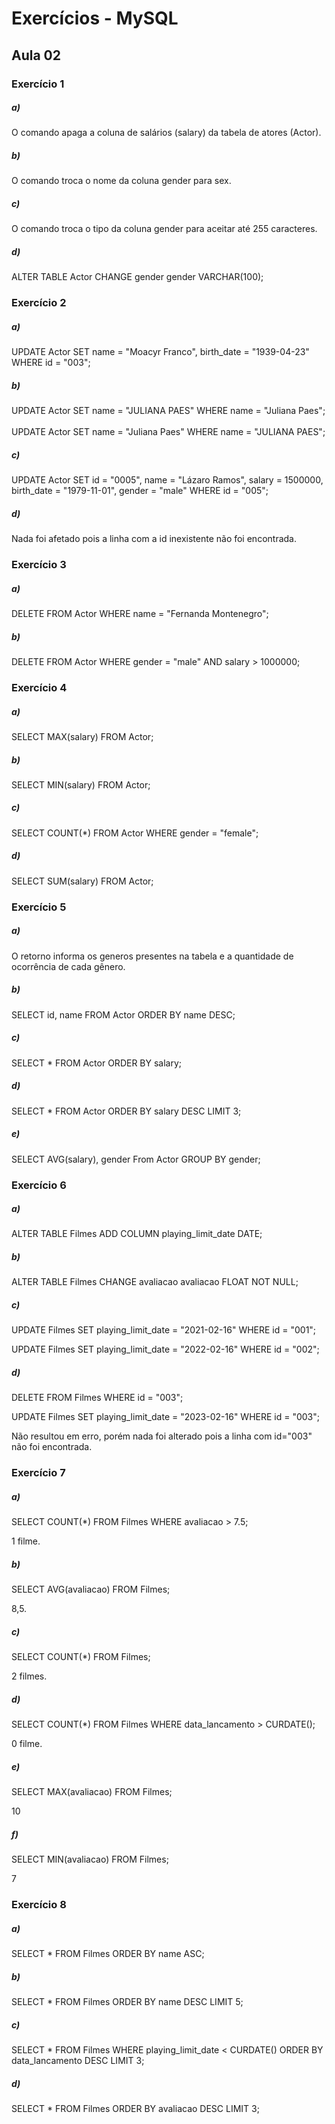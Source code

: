 <h1>Exercícios - MySQL</h1>

<h2>Aula 02</h2>

<h3>Exercício 1</h3>

<h5>a)</h5> 

<p>
O comando apaga a coluna de salários (salary) da tabela de atores (Actor).
</p>

<h5>b)</h5>

<p>
O comando troca o nome da coluna gender para sex.
</p>

<h5>c)</h5>

<p>
O comando troca o tipo da coluna gender para aceitar até 255 caracteres.
</p>


<h5>d)</h5>

<p>
ALTER TABLE Actor CHANGE gender gender VARCHAR(100);
</p>




<h3>Exercício 2</h3>

<h5>a)</h5> 

<p>
UPDATE Actor
SET name = "Moacyr Franco", birth_date = "1939-04-23"
WHERE id = "003";
</p>

<h5>b)</h5>

<p>
UPDATE Actor 
SET name = "JULIANA PAES"
WHERE name = "Juliana Paes";
</br></br>
UPDATE Actor 
SET name = "Juliana Paes" 
WHERE name = "JULIANA PAES";


</p>

<h5>c)</h5>

<p>
UPDATE Actor
SET id = "0005", name = "Lázaro Ramos", salary = 1500000, birth_date = "1979-11-01", gender = "male"
WHERE id = "005";
</p>


<h5>d)</h5>

<p>
Nada foi afetado pois a linha com a id inexistente não foi encontrada.
</p>






<h3>Exercício 3</h3>

<h5>a)</h5> 

<p>
DELETE FROM Actor WHERE name = "Fernanda Montenegro";
</p>

<h5>b)</h5>

<p>
DELETE FROM Actor WHERE gender = "male" AND salary > 1000000;
</p>





<h3>Exercício 4</h3>

<h5>a)</h5> 

<p>
SELECT MAX(salary) FROM Actor;
</p>

<h5>b)</h5>

<p>
SELECT MIN(salary) FROM Actor;
</p>

<h5>c)</h5>

<p>
SELECT COUNT(*) FROM Actor WHERE gender = "female";
</p>


<h5>d)</h5>

<p>
SELECT SUM(salary) FROM Actor;
</p>






<h3>Exercício 5</h3>

<h5>a)</h5> 

<p>
O retorno informa os generos presentes na tabela e a quantidade de ocorrência de cada gênero.
</p>

<h5>b)</h5>

<p>
SELECT id, name
FROM Actor
ORDER BY name DESC;
</p>

<h5>c)</h5>

<p>
SELECT *
FROM Actor
ORDER BY salary;
</p>


<h5>d)</h5>

<p>
SELECT *
FROM Actor
ORDER BY salary DESC
LIMIT 3;
</p>

<h5>e)</h5>

<p>
SELECT AVG(salary), gender
From Actor
GROUP BY gender;
</p>





<h3>Exercício 6</h3>

<h5>a)</h5> 

<p>
ALTER TABLE Filmes ADD COLUMN playing_limit_date DATE;
</p>

<h5>b)</h5>

<p>
ALTER TABLE Filmes CHANGE avaliacao avaliacao FLOAT NOT NULL;
</p>

<h5>c)</h5>

<p>
UPDATE Filmes 
SET playing_limit_date = "2021-02-16"
WHERE id = "001";

UPDATE Filmes 
SET playing_limit_date = "2022-02-16"
WHERE id = "002";

</p>


<h5>d)</h5>

<p>
DELETE FROM Filmes WHERE id = "003";

UPDATE Filmes 
SET playing_limit_date = "2023-02-16"
WHERE id = "003";

Não resultou em erro, porém nada foi alterado pois a linha com id="003" não foi encontrada.
</p>





<h3>Exercício 7</h3>

<h5>a)</h5> 

<p>
SELECT COUNT(*) FROM Filmes WHERE avaliacao > 7.5;

1 filme.
</p>

<h5>b)</h5>

<p>
SELECT AVG(avaliacao) FROM Filmes;

8,5.
</p>

<h5>c)</h5>

<p>
SELECT COUNT(*) FROM Filmes;

2 filmes.
</p>


<h5>d)</h5>

<p>
SELECT COUNT(*) FROM Filmes WHERE data_lancamento > CURDATE();

0 filme.
</p>

<h5>e)</h5>

<p>
SELECT MAX(avaliacao) FROM Filmes;

10
</p>

<h5>f)</h5>

<p>
SELECT MIN(avaliacao) FROM Filmes;

7
</p>







<h3>Exercício 8</h3>

<h5>a)</h5> 

<p>
SELECT * FROM Filmes ORDER BY name ASC;
</p>

<h5>b)</h5>

<p>
SELECT * FROM Filmes ORDER BY name DESC LIMIT 5;
</p>

<h5>c)</h5>

<p>
SELECT * FROM Filmes WHERE playing_limit_date < CURDATE() ORDER BY data_lancamento DESC LIMIT 3;
</p>


<h5>d)</h5>

<p>
SELECT * FROM Filmes ORDER BY avaliacao DESC LIMIT 3;
</p>







